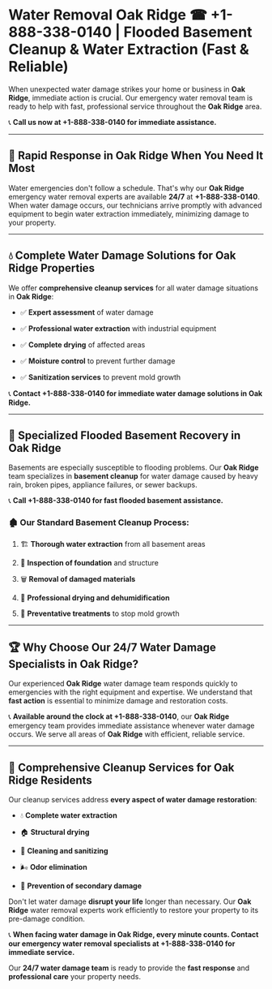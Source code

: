 # Water Removal Oak Ridge ☎ +1-888-338-0140 | Flooded Basement Cleanup & Water Extraction (Fast & Reliable)

When unexpected water damage strikes your home or business in **Oak Ridge**, immediate action is crucial. Our emergency water removal team is ready to help with fast, professional service throughout the **Oak Ridge** area. 

📞 **Call us now at +1-888-338-0140 for immediate assistance.**
---
## 🚀 Rapid Response in Oak Ridge When You Need It Most
Water emergencies don't follow a schedule. That's why our **Oak Ridge** emergency water removal experts are available **24/7** at **+1-888-338-0140**. When water damage occurs, our technicians arrive promptly with advanced equipment to begin water extraction immediately, minimizing damage to your property.
---
## 💧 Complete Water Damage Solutions for Oak Ridge Properties
We offer **comprehensive cleanup services** for all water damage situations in **Oak Ridge**:
- ✅ **Expert assessment** of water damage  
- ✅ **Professional water extraction** with industrial equipment  
- ✅ **Complete drying** of affected areas  
- ✅ **Moisture control** to prevent further damage  
- ✅ **Sanitization services** to prevent mold growth  
📞 **Contact +1-888-338-0140 for immediate water damage solutions in Oak Ridge.**
---
## 🌊 Specialized Flooded Basement Recovery in Oak Ridge
Basements are especially susceptible to flooding problems. Our **Oak Ridge** team specializes in **basement cleanup** for water damage caused by heavy rain, broken pipes, appliance failures, or sewer backups. 
📞 **Call +1-888-338-0140 for fast flooded basement assistance.**
### 🏚️ Our Standard Basement Cleanup Process:
1. 🏗️ **Thorough water extraction** from all basement areas  
2. 🔎 **Inspection of foundation** and structure  
3. 🗑️ **Removal of damaged materials**  
4. 💨 **Professional drying and dehumidification**  
5. 🚫 **Preventative treatments** to stop mold growth  
---
## 🏆 Why Choose Our 24/7 Water Damage Specialists in Oak Ridge?
Our experienced **Oak Ridge** water damage team responds quickly to emergencies with the right equipment and expertise. We understand that **fast action** is essential to minimize damage and restoration costs.
📞 **Available around the clock at +1-888-338-0140**, our **Oak Ridge** emergency team provides immediate assistance whenever water damage occurs. We serve all areas of **Oak Ridge** with efficient, reliable service.
---
## 🧹 Comprehensive Cleanup Services for Oak Ridge Residents
Our cleanup services address **every aspect of water damage restoration**:
- 💧 **Complete water extraction**  
- 🏠 **Structural drying**  
- 🧼 **Cleaning and sanitizing**  
- 🌬️ **Odor elimination**  
- 🚫 **Prevention of secondary damage**  
Don't let water damage **disrupt your life** longer than necessary. Our **Oak Ridge** water removal experts work efficiently to restore your property to its pre-damage condition.
📞 **When facing water damage in Oak Ridge, every minute counts. Contact our emergency water removal specialists at +1-888-338-0140 for immediate service.**
Our **24/7 water damage team** is ready to provide the **fast response** and **professional care** your property needs.
